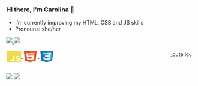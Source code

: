 ### Hi there, I'm Carolina 👋

- I’m currently improving my HTML, CSS and JS skills
- Pronouns: she/her

<div>
  <a href="https://github.com/carolinalimab">
  <img height="180em" src="https://github-readme-stats.vercel.app/api?username=carolinalimab&show_icons=true&theme=radical&include_all_commits=true&count_private=true"/>
  <img height="180em" src="https://github-readme-stats.vercel.app/api/top-langs/?username=carolinalimab&layout=compact&langs_count=7&theme=radical"/>
</div>
  
<div style="display: inline_block"><br>
  <img align="center" alt="Js" height="30" width="40" src="https://raw.githubusercontent.com/devicons/devicon/master/icons/javascript/javascript-plain.svg">
  <img align="center" alt="HTML" height="30" width="40" src="https://raw.githubusercontent.com/devicons/devicon/master/icons/html5/html5-original.svg">
  <img align="center" alt="CSS" height="30" width="40" src="https://raw.githubusercontent.com/devicons/devicon/master/icons/css3/css3-original.svg">
  <img align="right" alt="cute icon"  height="150" style="border-radius:50px;" src="https://media.discordapp.net/attachments/880541652035436579/880827782001733693/Webp.net-gifmaker_1.gif">
</div>
  
  ##
 
<div> 
  <a href = "mailto:limcarol0903@gmail.com"><img src="https://img.shields.io/badge/Gmail-D14836?style=for-the-badge&logo=gmail&logoColor=white" target="_blank"></a>
  <a href="https://www.linkedin.com/in/carolina-lima-309855212/" target="_blank"><img src="https://img.shields.io/badge/-LinkedIn-%230077B5?style=for-the-badge&logo=linkedin&logoColor=white" target="_blank"></a> 
